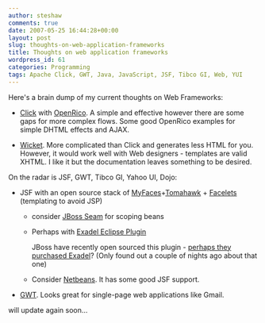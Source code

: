 ```yaml
---
author: steshaw
comments: true
date: 2007-05-25 16:44:28+00:00
layout: post
slug: thoughts-on-web-application-frameworks
title: Thoughts on web application frameworks
wordpress_id: 61
categories: Programming
tags: Apache Click, GWT, Java, JavaScript, JSF, Tibco GI, Web, YUI
---
```


Here's a brain dump of my current thoughts on Web Frameworks:




	
  * [Click](http://click.sf.net/) with [OpenRico](http://openrico.org/). A simple and effective however there are some gaps for more complex flows. Some good OpenRico examples for simple DHTML effects and AJAX.


	
  * [Wicket](http://wicketframework.org/). More complicated than Click and generates less HTML for you. However, it would work well with Web designers - templates are valid XHTML. I like it but the documentation leaves something to be desired.





On the radar is JSF, GWT, Tibco GI, Yahoo UI, Dojo:
 

  
  * JSF with an open source stack of [MyFaces](http://myfaces.apache.org/)+[Tomahawk](http://myfaces.apache.org/tomahawk/) + [Facelets](https://facelets.dev.java.net/) (templating to avoid JSP)

     
      	
    * consider [JBoss Seam](http://www.jboss.com/products/seam) for scoping beans         


      	
    * Perhaps with [Exadel Eclipse Plugin](http://www.exadel.com/web/portal/home)

         JBoss have recently open sourced this plugin - [perhaps they purchased Exadel](http://jboss.com/partners/exadel)? (Only found out a couple of nights ago about that one)
         

       	
    * Consider [Netbeans](http://www.netbeans.org/). It has some good JSF support.

  


	
  * [GWT](http://code.google.com/webtoolkit/). Looks great for single-page web applications like Gmail.



will update again soon...
